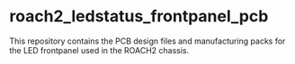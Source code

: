 roach2_ledstatus_frontpanel_pcb
===============================

This repository contains the PCB design files and manufacturing packs for the LED frontpanel used in the ROACH2 chassis.
